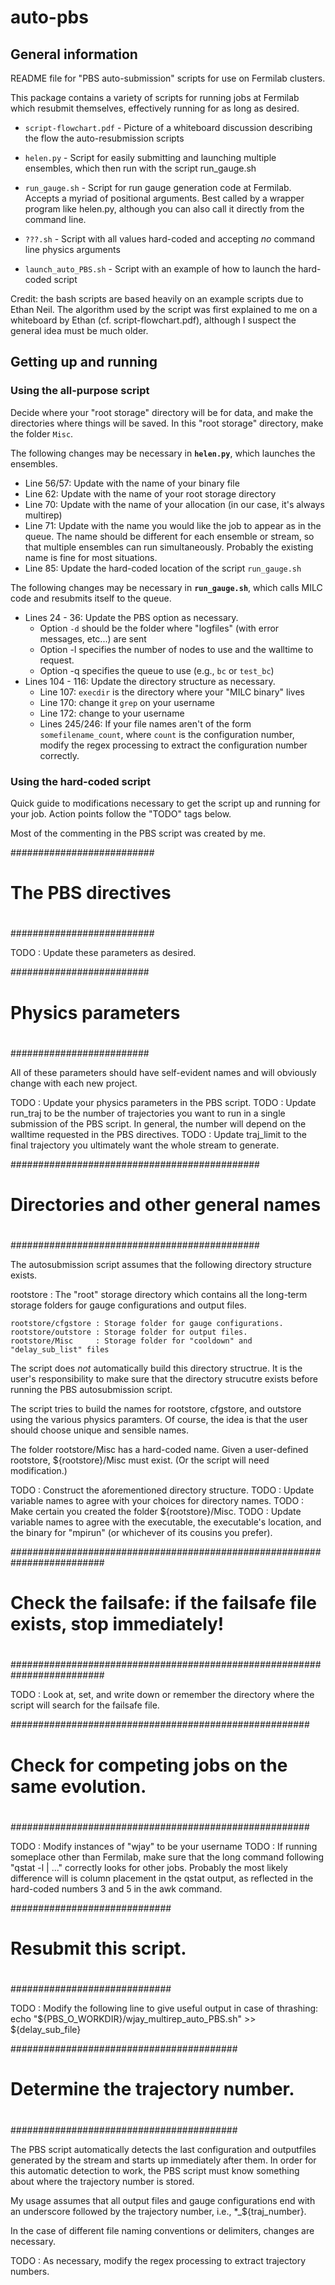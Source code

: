 # auto-pbs

## General information

README file for "PBS auto-submission" scripts for use on Fermilab clusters.

This package contains a variety of scripts for running jobs at Fermilab which
resubmit themselves, effectively running for as long as desired.

 * ``script-flowchart.pdf`` - Picture of a whiteboard discussion describing the flow the auto-resubmission scripts

 * ``helen.py`` - Script for easily submitting and launching multiple ensembles, which then run with the script run_gauge.sh
 * ``run_gauge.sh`` - Script for run gauge generation code at Fermilab. Accepts a myriad of positional arguments. Best called by a wrapper program like helen.py, although you can also call it directly from the command line.

 * ``???.sh`` - Script with all values hard-coded and accepting *no* command line physics arguments
 * ``launch_auto_PBS.sh`` - Script with an example of how to launch the hard-coded script

Credit: the bash scripts are based heavily on an example scripts due to Ethan Neil. The
algorithm used by the script was first explained to me on a whiteboard by Ethan
(cf. script-flowchart.pdf), although I suspect the general idea must be much older.

## Getting up and running

### Using the all-purpose script

Decide where your "root storage" directory will be for data, and make the directories where things will be saved.
In this "root storage" directory, make the folder ``Misc``.

The following changes may be necessary in **``helen.py``**, which launches the ensembles.

 * Line 56/57: Update with the name of your binary file
 * Line 62: Update with the name of your root storage directory
 * Line 70: Update with the name of your allocation (in our case, it's always multirep)
 * Line 71: Update with the name you would like the job to appear as in the queue. The name should be different for each ensemble or stream, so that multiple ensembles can run simultaneously. Probably the existing name is fine for most situations.
 * Line 85: Update the hard-coded location of the script ``run_gauge.sh``
 
The following changes may be necessary in **``run_gauge.sh``**, which calls MILC code and resubmits itself to the queue.

  * Lines 24 - 36: Update the PBS option as necessary. 
    * Option ``-d`` should be the folder where "logfiles" (with error messages, etc...) are sent
    * Option -l specifies the number of nodes to use and the walltime to request.
    * Option -q specifies the queue to use (e.g., ``bc`` or ``test_bc``)
  * Lines 104 - 116: Update the directory structure as necessary.
    * Line 107: ``execdir`` is the directory where your "MILC binary" lives
    * Line 170: change it ``grep`` on your username
    * Line 172: change to your username
    * Lines 245/246: If your file names aren't of the form ``somefilename_count``, where ``count`` is the configuration number, modify the regex processing to extract the configuration number correctly.


### Using the hard-coded script


Quick guide to modifications necessary to get the script up and running for your job.
Action points follow the "TODO" tags below.


Most of the commenting in the PBS script was created by me.

##########################
#                        #
#   The PBS directives   #
#                        #
##########################

TODO : Update these parameters as desired.

#########################
#                       #
#   Physics parameters  #
#                       #
#########################

All of these parameters should have self-evident names and will obviously change
with each new project.

TODO : Update your physics parameters in the PBS script.
TODO : Update run_traj to be the number of trajectories you want to run in a
    single submission of the PBS script. In general, the number will depend on
    the walltime requested in the PBS directives.
TODO : Update traj_limit to the final trajectory you ultimately want the whole
    stream to generate.

#############################################
#                                           #
#   Directories and other general names     #
#                                           #
#############################################

The autosubmission script assumes that the following directory structure exists.

rootstore : The "root" storage directory which contains all the long-term
            storage folders for gauge configurations and output files.

    rootstore/cfgstore : Storage folder for gauge configurations.
    rootstore/outstore : Storage folder for output files.
    rootstore/Misc     : Storage folder for "cooldown" and "delay_sub_list" files

The script does *not* automatically build this directory structrue. It is the
user's responsibility to make sure that the directory strucutre exists before
running the PBS autosubmission script.

The script tries to build the names for rootstore, cfgstore, and outstore using
the various physics paramters. Of course, the idea is that the user should choose
unique and sensible names.

The folder rootstore/Misc has a hard-coded name. Given a user-defined rootstore,
${rootstore}/Misc must exist. (Or the script will need modification.)

TODO : Construct the aforementioned directory structure.
TODO : Update variable names to agree with your choices for directory names.
TODO : Make certain you created the folder ${rootstore}/Misc.
TODO : Update variable names to agree with the executable, the executable's location,
    and the binary for "mpirun" (or whichever of its cousins you prefer).

#########################################################################
#                                                                       #
#   Check the failsafe: if the failsafe file exists, stop immediately!  #
#                                                                       #
#########################################################################

TODO : Look at, set, and write down or remember the directory where the script
    will search for the failsafe file.

######################################################
#                                                    #
#   Check for competing jobs on the same evolution.  #
#                                                    #
######################################################

TODO : Modify instances of "wjay" to be your username
TODO : If running someplace other than Fermilab, make sure that the long command
    following "qstat -l | ..." correctly looks for other jobs. Probably the most
    likely difference will is column placement in the qstat output, as reflected
    in the hard-coded numbers 3 and 5 in the awk command.

#############################
#                           #
#   Resubmit this script.   #
#                           #
#############################

TODO : Modify the following line to give useful output in case of thrashing:
    echo "${PBS_O_WORKDIR}/wjay_multirep_auto_PBS.sh" >> ${delay_sub_file}

#########################################
#                                       #
#   Determine the trajectory number.    #
#                                       #
#########################################

The PBS script automatically detects the last configuration and outputfiles
generated by the stream and starts up immediately after them. In order for this
automatic detection to work, the PBS script must know something about where the
trajectory number is stored.

My usage assumes that all output files and gauge configurations end with an
underscore followed by the trajectory number, i.e., *_${traj_number}.

In the case of different file naming conventions or delimiters, changes are
necessary.

TODO : As necessary, modify the regex processing to extract trajectory numbers.










